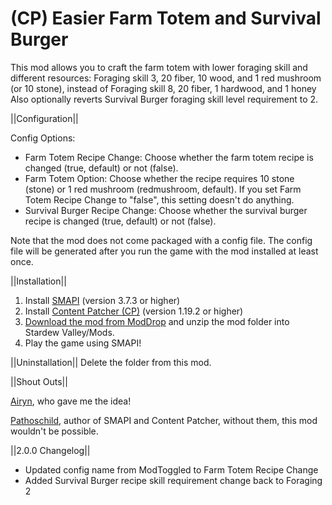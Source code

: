 # (CP) Easier Farm Totem and Survival Burger 
This mod allows you to craft the farm totem with lower foraging skill and different resources:
Foraging skill 3, 20 fiber, 10 wood, and 1 red mushroom (or 10 stone), instead of Foraging skill 8, 20 fiber, 1 hardwood, and 1 honey
 Also optionally reverts Survival Burger foraging skill level requirement to 2.


||Configuration||

Config Options:
* Farm Totem Recipe Change: Choose whether the farm totem recipe is changed (true, default) or not (false).
* Farm Totem Option: Choose whether the recipe requires 10 stone (stone) or 1 red mushroom (redmushroom, default). If you set Farm Totem Recipe Change to "false", this setting doesn't do anything.
* Survival Burger Recipe Change: Choose whether the survival burger recipe is changed (true, default) or not (false).

Note that the mod does not come packaged with a config file. The config file will be generated after you run the game with the mod installed at least once. 


||Installation||
1. Install <a href="https://smapi.io/">SMAPI</a> (version 3.7.3 or higher)
2. Install <a href="https://www.nexusmods.com/stardewvalley/mods/1915">Content Patcher (CP)</a> (version 1.19.2 or higher)
3. <a href="https://www.moddrop.com/stardew-valley/mods/1033033-easier-farm-totem">Download the mod from ModDrop</a> and unzip the mod folder into Stardew Valley/Mods.
4. Play the game using SMAPI!


||Uninstallation||
Delete the folder from this mod.


||Shout Outs||

<a href="https://www.moddrop.com/stardew-valley/profile/182160/mods">Airyn</a>, who gave me the idea!

<a href="https://www.nexusmods.com/stardewvalley/users/1552317?tab=user+files">Pathoschild</a>, author of SMAPI and Content Patcher, without them, this mod wouldn't be possible.

||2.0.0 Changelog||
* Updated config name from ModToggled to Farm Totem Recipe Change
* Added Survival Burger recipe skill requirement change back to Foraging 2
